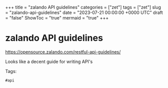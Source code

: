 +++
title = "zalando API guidelines"
categories = ["zet"]
tags = ["zet"]
slug = "zalando-api-guidelines"
date = "2023-07-21 00:00:00 +0000 UTC"
draft = "false"
ShowToc = "true"
mermaid = "true"
+++

# zalando API guidelines

<https://opensource.zalando.com/restful-api-guidelines/>

Looks like a decent guide for writing API's

Tags:

    #api 

